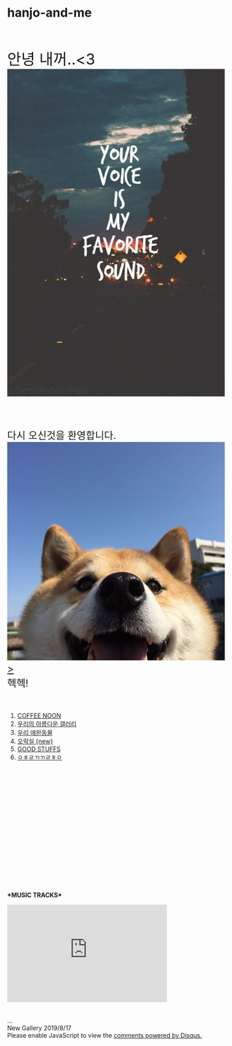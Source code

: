 # hanjo-and-me
<body>
  <p style= "margin-top: 20px; font-size: 35px;">
    <br>안녕 내꺼..<3
    <br><img src="h.jpg"></p>
 
 <p style= "font-size: 23px;">
    <br>다시 오신것을 환영합니다.
  <br>
<a href="jo7.html"><img src="siba.jpg">></a>
 <br>헥헥!
  <br>
  <br>
 <ol>
   <li><a href="coffee noo.html">COFFEE NOON</a></li>
  <li><a href="jo.html">우리의 아름다운 갤러리</a></li>
  <li><a href="jo2.html">우리 애완동물</a></li>
  <li><a href="jo6.html">오락실 {new}</a></li>
  <li><a href="jo5.html">GOOD STUFFS</a></li>
    <li><a href="jo4.html">ㅇㅎㄹㄲㄲㄹㅎㅇ</a></li>
  </ol>
  </p>
 
  
  
  <p style= "margin-top: 300px; font-size: 34px;">
  
  <p><strong>*MUSIC TRACKS* </strong></p>
 <iframe width="370" height="225" src="https://www.youtube.com/embed/FjHGZj2IjBk" frameborder="0" allow="accelerometer; autoplay; encrypted-media; gyroscope; picture-in-picture" allowfullscreen></iframe></p>
 <br>
 

 
 <div id="cp_widget_e08c7c07-4ae0-4c34-a8c8-ef9a3302c38f">...</div><script type="text/javascript">
var cpo = []; cpo["_object"] ="cp_widget_e08c7c07-4ae0-4c34-a8c8-ef9a3302c38f"; cpo["_fid"] = "AgNAnhOKoHJS";
var _cpmp = _cpmp || []; _cpmp.push(cpo);
(function() { var cp = document.createElement("script"); cp.type = "text/javascript";
cp.async = true; cp.src = "//www.cincopa.com/media-platform/runtime/libasync.js";
var c = document.getElementsByTagName("script")[0];
c.parentNode.insertBefore(cp, c); })(); </script><noscript><span>New Gallery 2019/8/17</span></noscript>
 
 

<!--Start of Tawk.to Script-->
<script type="text/javascript">
var Tawk_API=Tawk_API||{}, Tawk_LoadStart=new Date();
(function(){
var s1=document.createElement("script"),s0=document.getElementsByTagName("script")[0];
s1.async=true;
s1.src='https://embed.tawk.to/5d560143eb1a6b0be607c01d/default';
s1.charset='UTF-8';
s1.setAttribute('crossorigin','*');
s0.parentNode.insertBefore(s1,s0);
})();
</script>
<!--End of Tawk.to Script-->


<div id="disqus_thread"></div>
<script>

/**
*  RECOMMENDED CONFIGURATION VARIABLES: EDIT AND UNCOMMENT THE SECTION BELOW TO INSERT DYNAMIC VALUES FROM YOUR PLATFORM OR CMS.
*  LEARN WHY DEFINING THESE VARIABLES IS IMPORTANT: https://disqus.com/admin/universalcode/#configuration-variables*/
/*
var disqus_config = function () {
this.page.url = PAGE_URL;  // Replace PAGE_URL with your page's canonical URL variable
this.page.identifier = PAGE_IDENTIFIER; // Replace PAGE_IDENTIFIER with your page's unique identifier variable
};
*/
(function() { // DON'T EDIT BELOW THIS LINE
var d = document, s = d.createElement('script');
s.src = 'https://https-nanggo07-github-io-hanjo-and-me.disqus.com/embed.js';
s.setAttribute('data-timestamp', +new Date());
(d.head || d.body).appendChild(s);
})();
</script>
<noscript>Please enable JavaScript to view the <a href="https://disqus.com/?ref_noscript">comments powered by Disqus.</a></noscript>
                            


</body>
